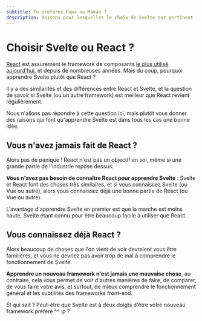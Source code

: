 ```yaml
---
subtitle: Tu préfères Papa ou Maman ?
description: Raisons pour lesquelles le choix de Svelte est pertinent
---
```


# Choisir Svelte ou React ?

[React](https://react.dev/) est assurément le framework de composants [le plus utilisé
aujourd'hui](https://2023.stateofjs.com/en-US/libraries/front-end-frameworks/#front_end_frameworks_ratios),
et depuis de nombreuses années. Mais du coup, pourquoi apprendre Svelte plutôt que React ?

Il y a des similarités et des différences entre React et Svelte, et la question de savoir si Svelte
(ou un autre framework) est meilleur que React revient régulièrement.

Nous n'allons pas répondre à cette question ici, mais plutôt vous donner des raisons qui font
qu'apprendre Svelte est dans tous les cas une bonne idée.

## Vous n'avez jamais fait de React ?

Alors pas de panique ! React n'est pas un objectif en soi, même si une grande partie de l'industrie
repose dessus.

**Vous n'avez pas besoin de connaître React pour apprendre Svelte** : Svelte et React font des
choses très similaires, et si vous connaissez Svelte (ou Vue ou autre), alors vous connaissez déjà
une bonne partie de React (ou Vue ou autre).

L'avantage d'apprendre Svelte en premier est que la marche est moins haute, Svelte étant connu pour
être beaucoup facile à utiliser que React.

## Vous connaissez déjà React ?

Alors beaucoup de choses que l'on vient de voir devraient vous être familières, et vous ne devriez
pas avoir trop de mal à comprendre le fonctionnement de Svelte.

**Apprendre un nouveau framework n'est jamais une mauvaise chose**, au contraire, cela vous permet
de voir d'autres manières de faire, de comparer, de vous faire votre avis, et surtout, de mieux
comprendre le fonctionnement général et les subtilités des frameworks front-end.

Et qui sait ? Peut-être que Svelte est à deux doigts d'être votre nouveau framework préféré ^^ :p ?
